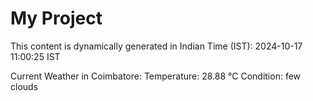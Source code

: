 # My Project

This content is dynamically generated in Indian Time (IST): 2024-10-17 11:00:25 IST


Current Weather in Coimbatore:
Temperature: 28.88 °C
Condition: few clouds
